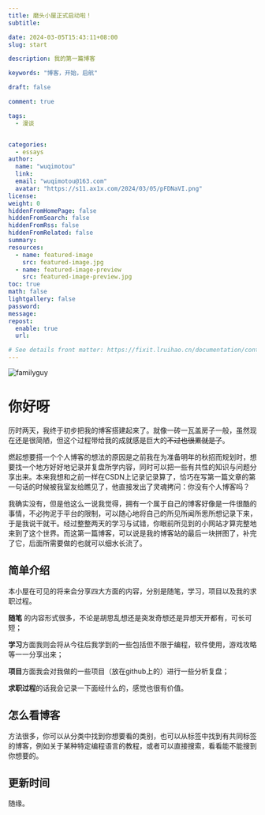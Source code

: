 ```yaml
---
title: 磨头小屋正式启动啦！
subtitle:

date: 2024-03-05T15:43:11+08:00
slug: start

description: 我的第一篇博客

keywords: "博客，开始，启航"

draft: false

comment: true

tags:
  - 漫谈


categories:
  - essays
author:
  name: "wuqimotou"
  link:
  email: "wuqimotou@163.com"
  avatar: "https://s11.ax1x.com/2024/03/05/pFDNaVI.png"
license:
weight: 0
hiddenFromHomePage: false
hiddenFromSearch: false
hiddenFromRss: false
hiddenFromRelated: false
summary:
resources:
  - name: featured-image
    src: featured-image.jpg
  - name: featured-image-preview
    src: featured-image-preview.jpg
toc: true
math: false
lightgallery: false
password:
message:
repost:
  enable: true
  url:

# See details front matter: https://fixit.lruihao.cn/documentation/content-management/introduction/#front-matter
---
```


![familyguy](https://s21.ax1x.com/2024/03/05/pFD6WCj.png)

<!--more-->

# 你好呀



历时两天，我终于初步把我的博客搭建起来了。就像一砖一瓦盖房子一般，虽然现在还是很简陋，但这个过程带给我的成就感是巨大的~~不过也很累就是了~~。

燃起想要搭一个个人博客的想法的原因是之前我在为准备明年的秋招而规划时，想要找一个地方好好地记录并复盘所学内容，同时可以把一些有共性的知识与问题分享出来。本来我想和之前一样在CSDN上记录记录算了，恰巧在写第一篇文章的第一句话的时候被我室友给瞧见了，他直接发出了灵魂拷问：你没有个人博客吗？

我确实没有，但是他这么一说我觉得，拥有一个属于自己的博客好像是一件很酷的事情，不必拘泥于平台的限制，可以随心地将自己的所见所闻所思所想记录下来，于是我说干就干。经过整整两天的学习与试错，你眼前所见到的小网站才算完整地来到了这个世界。而这第一篇博客，可以说是我的博客站的最后一块拼图了，补完了它，后面所需要做的也就可以细水长流了。

## 简单介绍

本小屋在可见的将来会分享四大方面的内容，分别是随笔，学习，项目以及我的求职过程。

**随笔** 的内容形式很多，不论是胡思乱想还是突发奇想还是异想天开都有，可长可短；

**学习**方面我则会将从今往后我学到的一些包括但不限于编程，软件使用，游戏攻略等一一分享出来；

**项目**方面我会对我做的一些项目（放在github上的）进行一些分析复盘；

**求职过程**的话我会记录一下面经什么的，感觉也很有价值。

## 怎么看博客

方法很多，你可以从分类中找到你想要看的类别，也可以从标签中找到有共同标签的博客，例如关于某种特定编程语言的教程，或者可以直接搜索，看看能不能搜到你想要的。

## 更新时间

随缘。
